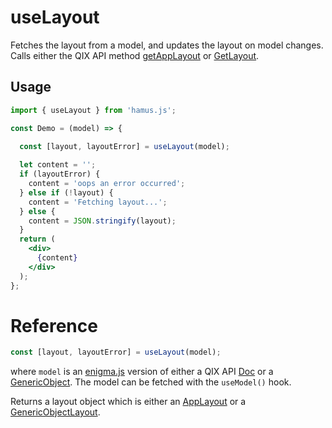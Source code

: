 # useLayout

Fetches the layout from a model, and updates the layout on model changes.
Calls either the QIX API method [getAppLayout](https://core.qlik.com/services/qix-engine/apis/qix/doc/#getapplayout) or [GetLayout](https://core.qlik.com/services/qix-engine/apis/qix/genericobject/#getlayout).

## Usage

```jsx
import { useLayout } from 'hamus.js';

const Demo = (model) => {

  const [layout, layoutError] = useLayout(model);
  
  let content = '';
  if (layoutError) {
    content = 'oops an error occurred';
  } else if (!layout) {
    content = 'Fetching layout...';
  } else {
    content = JSON.stringify(layout);
  }
  return (
    <div>
      {content}
    </div>
  );
};
```

# Reference

```jsx
const [layout, layoutError] = useLayout(model);
```
where `model` is an [enigma.js](https://github.com/qlik-oss/enigma.js) version of either a QIX API [Doc](https://core.qlik.com/services/qix-engine/apis/qix/doc/) or a [GenericObject](https://core.qlik.com/services/qix-engine/apis/qix/genericobject/). The model can be fetched with the `useModel()` hook.

Returns a layout object which is either an [AppLayout](https://core.qlik.com/services/qix-engine/apis/qix/definitions/#nxapplayout)
or a [GenericObjectLayout](https://core.qlik.com/services/qix-engine/apis/qix/definitions/#genericobjectlayout).

